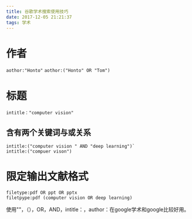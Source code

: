 ```yaml
---
title: 谷歌学术搜索使用技巧
date: 2017-12-05 21:21:37
tags: 学术
---
```

# 作者
`aothor:"Honto"`
`aothor:("Honto" OR "Tom")`
# 标题
`intitle："computer vision"`
## 含有两个关键词与或关系
```
intitle:("computer vision " AND "deep learning")`
intitle:("compuer vison")
```
# 限定输出文献格式
```
filetype:pdf OR ppt OR pptx
filetpype:pdf (computer vision OR deep learning)
```

使用""，（），OR，AND，intitle：，author：在google学术和google比较好用。
